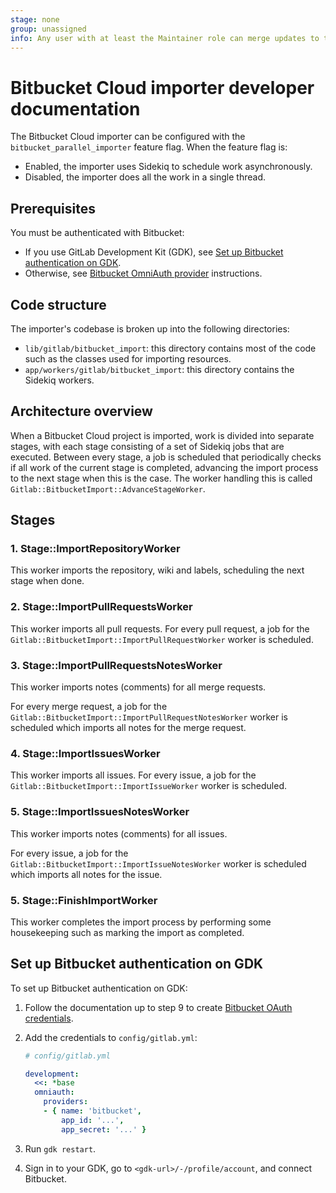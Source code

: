 ```yaml
---
stage: none
group: unassigned
info: Any user with at least the Maintainer role can merge updates to this content. For details, see https://docs.gitlab.com/ee/development/development_processes.html#development-guidelines-review.
---
```


# Bitbucket Cloud importer developer documentation

The Bitbucket Cloud importer can be configured with the `bitbucket_parallel_importer` feature flag. When the feature flag is:

- Enabled, the importer uses Sidekiq to schedule work asynchronously.
- Disabled, the importer does all the work in a single thread.

## Prerequisites

You must be authenticated with Bitbucket:

- If you use GitLab Development Kit (GDK), see [Set up Bitbucket authentication on GDK](#set-up-bitbucket-authentication-on-gdk).
- Otherwise, see [Bitbucket OmniAuth provider](../integration/bitbucket.md#use-bitbucket-as-an-oauth-20-authentication-provider) instructions.

## Code structure

The importer's codebase is broken up into the following directories:

- `lib/gitlab/bitbucket_import`: this directory contains most of the code such as
  the classes used for importing resources.
- `app/workers/gitlab/bitbucket_import`: this directory contains the Sidekiq
  workers.

## Architecture overview

When a Bitbucket Cloud project is imported, work is
divided into separate stages, with each stage consisting of a set of Sidekiq
jobs that are executed. Between every stage, a job is scheduled that periodically
checks if all work of the current stage is completed, advancing the import
process to the next stage when this is the case. The worker handling this is
called `Gitlab::BitbucketImport::AdvanceStageWorker`.

## Stages

### 1. Stage::ImportRepositoryWorker

This worker imports the repository, wiki and labels, scheduling the next stage when
done.

### 2. Stage::ImportPullRequestsWorker

This worker imports all pull requests. For every pull request, a job for the
`Gitlab::BitbucketImport::ImportPullRequestWorker` worker is scheduled.

### 3. Stage::ImportPullRequestsNotesWorker

This worker imports notes (comments) for all merge requests.

For every merge request, a job for the `Gitlab::BitbucketImport::ImportPullRequestNotesWorker` worker is scheduled which imports all notes for the merge request.

### 4. Stage::ImportIssuesWorker

This worker imports all issues. For every issue, a job for the
`Gitlab::BitbucketImport::ImportIssueWorker` worker is scheduled.

### 5. Stage::ImportIssuesNotesWorker

This worker imports notes (comments) for all issues.

For every issue, a job for the `Gitlab::BitbucketImport::ImportIssueNotesWorker` worker is scheduled which imports all notes for the issue.

### 5. Stage::FinishImportWorker

This worker completes the import process by performing some housekeeping
such as marking the import as completed.

## Set up Bitbucket authentication on GDK

To set up Bitbucket authentication on GDK:

1. Follow the documentation up to step 9 to create
   [Bitbucket OAuth credentials](../integration/bitbucket.md#use-bitbucket-as-an-oauth-20-authentication-provider).
1. Add the credentials to `config/gitlab.yml`:

   ```yaml
   # config/gitlab.yml

   development:
     <<: *base
     omniauth:
       providers:
       - { name: 'bitbucket',
           app_id: '...',
           app_secret: '...' }
   ```

1. Run `gdk restart`.
1. Sign in to your GDK, go to `<gdk-url>/-/profile/account`, and connect Bitbucket.
